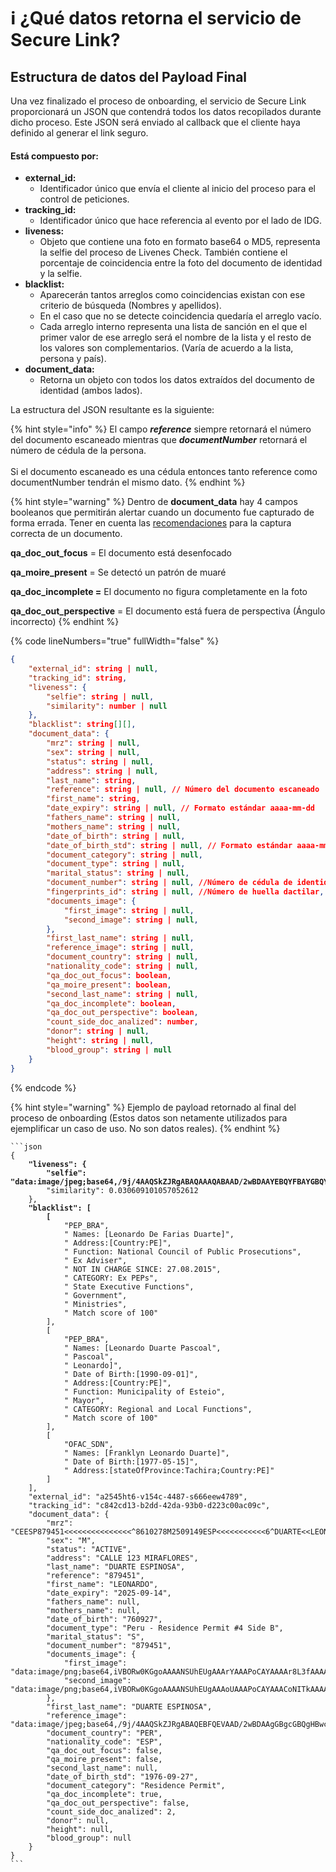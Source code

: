 # ℹ️ ¿Qué datos retorna el servicio de Secure Link?

## Estructura de datos del Payload Final

Una vez finalizado el proceso de onboarding, el servicio de Secure Link proporcionará un JSON que contendrá todos los datos recopilados durante dicho proceso. Este JSON será enviado al callback que el cliente haya definido al generar el link seguro.&#x20;

#### Está compuesto por:

* **external\_id:**&#x20;
  * Identificador único que envía el cliente al inicio del proceso para el control de peticiones.
* **tracking\_id:**&#x20;
  * Identificador único que hace referencia al evento por el lado de IDG.
* **liveness:**&#x20;
  * Objeto que contiene una foto en formato base64 o MD5, representa la selfie del proceso de Livenes Check. También contiene el porcentaje de coincidencia entre la foto del documento de identidad y la selfie.
* **blacklist:**&#x20;
  * Aparecerán tantos arreglos como coincidencias existan con ese criterio de búsqueda (Nombres y apellidos).
  * En el caso que no se detecte coincidencia quedaría el arreglo vacío.
  * Cada arreglo interno representa una lista de sanción en el que el primer valor de ese arreglo será el nombre de la lista y el resto de los valores son complementarios. (Varía de acuerdo a la lista, persona y país).
* **document\_data:**
  * Retorna un objeto con todos los datos extraídos del documento de identidad (ambos lados).

La estructura del JSON resultante es la siguiente:



{% hint style="info" %}
El campo _**reference**_ siempre retornará el número del documento escaneado mientras que _**documentNumber**_ retornará el número de cédula de la persona.\
\
Si el documento escaneado es una cédula entonces tanto reference como documentNumber tendrán el mismo dato.
{% endhint %}

{% hint style="warning" %}
Dentro de **document\_data** hay 4 campos booleanos que permitirán alertar cuando un documento fue capturado de forma errada. Tener en cuenta las [recomendaciones](https://global-bridge-connections-paragu.gitbook.io/dashboard-kyc/base-de-conocimientos/calidad-de-imagen-requerido) para la captura correcta de un documento.

**qa\_doc\_out\_focus** = El documento está desenfocado

**qa\_moire\_present** = Se detectó un patrón de muaré

**qa\_doc\_incomplete =** El documento no figura completamente en la foto

**qa\_doc\_out\_perspective** = El documento está fuera de perspectiva (Ángulo incorrecto)
{% endhint %}

{% code lineNumbers="true" fullWidth="false" %}
```json
{
    "external_id": string | null,
    "tracking_id": string,
    "liveness": {
        "selfie": string | null,
        "similarity": number | null
    },
    "blacklist": string[][],
    "document_data": {
        "mrz": string | null,
        "sex": string | null,
        "status": string | null,
        "address": string | null,
        "last_name": string,
        "reference": string | null, // Número del documento escaneado
        "first_name": string,
        "date_expiry": string | null, // Formato estándar aaaa-mm-dd
        "fathers_name": string | null,
        "mothers_name": string | null,
        "date_of_birth": string | null,
        "date_of_birth_std": string | null, // Formato estándar aaaa-mm-dd
        "document_category": string | null,
        "document_type": string | null,
        "marital_status": string | null,
        "document_number": string | null, //Número de cédula de identidad
        "fingerprints_id": string | null, //Número de huella dactilar, aplica a ciertos países
        "documents_image": {
            "first_image": string | null,
            "second_image": string | null,
        },
        "first_last_name": string | null,
        "reference_image": string | null,
        "document_country": string | null,
        "nationality_code": string | null,
        "qa_doc_out_focus": boolean,
        "qa_moire_present": boolean,
        "second_last_name": string | null,
        "qa_doc_incomplete": boolean,
        "qa_doc_out_perspective": boolean,
        "count_side_doc_analized": number,
        "donor": string | null,
        "height": string | null,
        "blood_group": string | null
    }
}
```
{% endcode %}



{% hint style="warning" %}
Ejemplo de payload retornado al final del proceso de onboarding (Estos datos son netamente utilizados para ejemplificar un caso de uso. No son datos reales).
{% endhint %}

<pre class="language-json" data-line-numbers><code class="lang-json">```json
{
<strong>    "liveness": {
</strong><strong>        "selfie": "data:image/jpeg;base64,/9j/4AAQSkZJRgABAQAAAQABAAD/2wBDAAYEBQYFBAYGBQYHBwYIChAKCgkJChQODwwQFxQYGBcUFhYaHSUfGhsjHBYWICwgIyYnKSopGR8tMC0...",
</strong>        "similarity": 0.030609101057052612
    },
<strong>    "blacklist": [
</strong><strong>        [
</strong>            "PEP_BRA",
            " Names: [Leonardo De Farias Duarte]",
            " Address:[Country:PE]",
            " Function: National Council of Public Prosecutions",
            " Ex Adviser",
            " NOT IN CHARGE SINCE: 27.08.2015",
            " CATEGORY: Ex PEPs",
            " State Executive Functions",
            " Government",
            " Ministries",
            " Match score of 100"
        ],
        [
            "PEP_BRA",
            " Names: [Leonardo Duarte Pascoal",
            " Pascoal",
            " Leonardo]",
            " Date of Birth:[1990-09-01]",
            " Address:[Country:PE]",
            " Function: Municipality of Esteio",
            " Mayor",
            " CATEGORY: Regional and Local Functions",
            " Match score of 100"
        ],
        [
            "OFAC_SDN",
            " Names: [Franklyn Leonardo Duarte]",
            " Date of Birth:[1977-05-15]",
            " Address:[stateOfProvince:Tachira;Country:PE]"
        ]
    ],
    "external_id": "a2545ht6-v154c-4487-s666eew4789",
    "tracking_id": "c842cd13-b2dd-42da-93b0-d223c00ac09c",
    "document_data": {
        "mrz": "CEESP879451&#x3C;&#x3C;&#x3C;&#x3C;&#x3C;&#x3C;&#x3C;&#x3C;&#x3C;&#x3C;&#x3C;&#x3C;&#x3C;&#x3C;&#x3C;^8610278M2509149ESP&#x3C;&#x3C;&#x3C;&#x3C;&#x3C;&#x3C;&#x3C;&#x3C;&#x3C;&#x3C;&#x3C;6^DUARTE&#x3C;&#x3C;LEONARDO&#x3C;&#x3C;&#x3C;&#x3C;&#x3C;&#x3C;&#x3C;&#x3C;&#x3C;&#x3C;&#x3C;&#x3C;&#x3C;&#x3C;",
        "sex": "M",
        "status": "ACTIVE",
        "address": "CALLE 123 MIRAFLORES",
        "last_name": "DUARTE ESPINOSA",
        "reference": "879451",
        "first_name": "LEONARDO",
        "date_expiry": "2025-09-14",
        "fathers_name": null,
        "mothers_name": null,
        "date_of_birth": "760927",
        "document_type": "Peru - Residence Permit #4 Side B",
        "marital_status": "S",
        "document_number": "879451",
        "documents_image": {
            "first_image": "data:image/png;base64,iVBORw0KGgoAAAANSUhEUgAAArYAAAPoCAYAAAAr8L3fAAAAAXNSR0IArs4c6QAAIABJREFUeF50vdd3nVeS5RnXAx...",
            "second_image": "data:image/png;base64,iVBORw0KGgoAAAANSUhEUgAAAoUAAAPoCAYAAACoNITkAAAAAXNSR0IArs4c6QAAIABJREFUeF50vWezHFmSLOapSlddraAa..."
        },
        "first_last_name": "DUARTE ESPINOSA",
        "reference_image": "data:image/jpeg;base64,/9j/4AAQSkZJRgABAQEBFQEVAAD/2wBDAAgGBgcGBQgHBwcJCQgKDBQNDAsLDBkSEw8UHRofHh0aHBwgJC4nICIsIxwcK...",
        "document_country": "PER",
        "nationality_code": "ESP",
        "qa_doc_out_focus": false,
        "qa_moire_present": false,
        "second_last_name": null,
        "date_of_birth_std": "1976-09-27",
        "document_category": "Residence Permit",
        "qa_doc_incomplete": true,
        "qa_doc_out_perspective": false,
        "count_side_doc_analized": 2,
        "donor": null,
        "height": null,
        "blood_group": null
    }
}
```
</code></pre>

